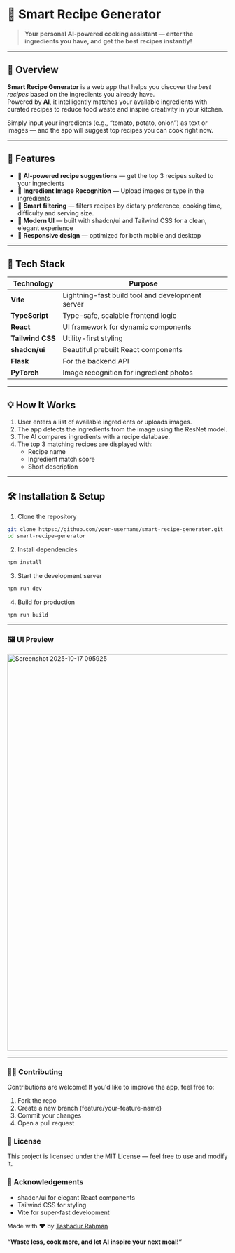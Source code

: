 # 🍳 Smart Recipe Generator

> **Your personal AI-powered cooking assistant — enter the ingredients you have, and get the best recipes instantly!**

---

## 🧠 Overview

**Smart Recipe Generator** is a web app that helps you discover the *best recipes* based on the ingredients you already have.  
Powered by **AI**, it intelligently matches your available ingredients with curated recipes to reduce food waste and inspire creativity in your kitchen.

Simply input your ingredients (e.g., “tomato, potato, onion”) as text or images — and the app will suggest top recipes you can cook right now.

---

## 🚀 Features

- 🧾 **AI-powered recipe suggestions** — get the top 3 recipes suited to your ingredients  
- 🍅 **Ingredient Image Recognition** — Upload images or type in the ingredients
- 🧂 **Smart filtering** — filters recipes by dietary preference, cooking time, difficulty and serving size.  
- 🎨 **Modern UI** — built with shadcn/ui and Tailwind CSS for a clean, elegant experience  
- 📱 **Responsive design** — optimized for both mobile and desktop  

---

## 🧩 Tech Stack

| Technology | Purpose |
|-------------|----------|
| **Vite** | Lightning-fast build tool and development server |
| **TypeScript** | Type-safe, scalable frontend logic |
| **React** | UI framework for dynamic components |
| **Tailwind CSS** | Utility-first styling |
| **shadcn/ui** | Beautiful prebuilt React components |
| **Flask** | For the backend API |
| **PyTorch** | Image recognition for ingredient photos |

---

## 💡 How It Works

1. User enters a list of available ingredients or uploads images.
2. The app detects the ingredients from the image using the ResNet model.
4. The AI compares ingredients with a recipe database.
5. The top 3 matching recipes are displayed with:
   - Recipe name  
   - Ingredient match score  
   - Short description  

---

## 🛠️ Installation & Setup

1. Clone the repository
```bash
git clone https://github.com/your-username/smart-recipe-generator.git
cd smart-recipe-generator
```
2. Install dependencies
```bash
npm install
```
3. Start the development server
```bash
npm run dev
```
4. Build for production
```bash
npm run build
```

---

### 🖼️ UI Preview

<img width="1897" height="905" alt="Screenshot 2025-10-17 095925" src="https://github.com/user-attachments/assets/1599f93d-987e-45e1-ba6a-3da3397dd9d0" />


---

### 🧑‍🍳 Contributing
Contributions are welcome!
If you'd like to improve the app, feel free to:

1. Fork the repo
2. Create a new branch (feature/your-feature-name)
3. Commit your changes
4. Open a pull request

### 📜 License
This project is licensed under the MIT License — feel free to use and modify it.

### 💬 Acknowledgements
- shadcn/ui for elegant React components
- Tailwind CSS for styling
- Vite for super-fast development

Made with ❤️ by <a href="https://www.github.com/tashad19"> Tashadur Rahman </a>
#### “Waste less, cook more, and let AI inspire your next meal!”
